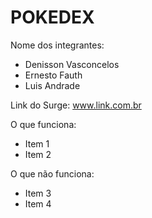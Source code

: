 # POKEDEX

Nome dos integrantes: 
- Denisson Vasconcelos
- Ernesto Fauth
- Luis Andrade

Link do Surge: www.link.com.br

O que funciona:
- Item 1
- Item 2

O que não funciona: 
- Item 3
- Item 4
